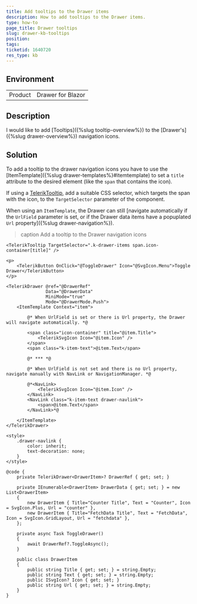 ```yaml
---
title: Add tooltips to the Drawer items
description: How to add tooltips to the Drawer items.
type: how-to
page_title: Drawer tooltips
slug: drawer-kb-tooltips
position:
tags:
ticketid: 1640720
res_type: kb
---
```


## Environment

<table>
    <tbody>
        <tr>
            <td>Product</td>
            <td>Drawer for Blazor</td>
        </tr>
    </tbody>
</table>

## Description

I would like to add [Tooltips]({%slug tooltip-overview%}) to the [Drawer's]({%slug drawer-overview%}) navigation icons.

## Solution

To add a tooltip to the drawer navigation icons you have to use the [ItemTemplate]({%slug drawer-templates%}#itemtemplate) to set a `title` attribute to the desired element (like the `span` that contains the icon).

If using a [TelerikTooltip](https://demos.telerik.com/blazor-ui/tooltip/overview), add a suitable CSS selector, which targets the span with the icon, to the `TargetSelector` parameter of the component.

When using an `ItemTemplate`, the Drawer can still [navigate automatically if the `UrlField` parameter is set, or if the Drawer data items have a popuplated `Url` property]({%slug drawer-navigation%}).

>caption Add a tooltip to the Drawer navigation icons

````CSHTML
<TelerikTooltip TargetSelector=".k-drawer-items span.icon-container[title]" />

<p>
    <TelerikButton OnClick="@ToggleDrawer" Icon="@SvgIcon.Menu">Toggle Drawer</TelerikButton>
</p>

<TelerikDrawer @ref="@DrawerRef"
               Data="@DrawerData"
               MiniMode="true"
               Mode="@DrawerMode.Push">
    <ItemTemplate Context="item">

        @* When UrlField is set or there is Url property, the Drawer will navigate automatically. *@

        <span class="icon-container" title="@item.Title">
            <TelerikSvgIcon Icon="@item.Icon" />
        </span>
        <span class="k-item-text">@item.Text</span>

        @* *** *@

        @* When UrlField is not set and there is no Url property, navigate manually with NavLink or NavigationManager. *@

        @*<NavLink>
            <TelerikSvgIcon Icon="@item.Icon" />
        </NavLink>
        <NavLink class="k-item-text drawer-navlink">
            <span>@item.Text</span>
        </NavLink>*@

    </ItemTemplate>
</TelerikDrawer>

<style>
    .drawer-navlink {
        color: inherit;
        text-decoration: none;
    }
</style>

@code {
    private TelerikDrawer<DrawerItem>? DrawerRef { get; set; }

    private IEnumerable<DrawerItem> DrawerData { get; set; } = new List<DrawerItem>
    {
        new DrawerItem { Title="Counter Title", Text = "Counter", Icon = SvgIcon.Plus, Url = "counter" },
        new DrawerItem { Title="FetchData Title", Text = "FetchData", Icon = SvgIcon.GridLayout, Url = "fetchdata" },
    };

    private async Task ToggleDrawer()
    {
        await DrawerRef?.ToggleAsync();
    }

    public class DrawerItem
    {
        public string Title { get; set; } = string.Empty;
        public string Text { get; set; } = string.Empty;
        public ISvgIcon? Icon { get; set; }
        public string Url { get; set; } = string.Empty;
    }
}
````
